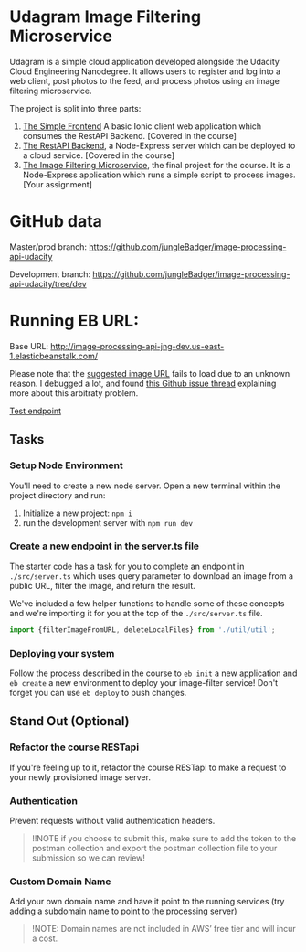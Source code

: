 # Udagram Image Filtering Microservice

Udagram is a simple cloud application developed alongside the Udacity Cloud Engineering Nanodegree. It allows users to register and log into a web client, post photos to the feed, and process photos using an image filtering microservice.

The project is split into three parts:
1. [The Simple Frontend](https://github.com/udacity/cloud-developer/tree/master/course-02/exercises/udacity-c2-frontend)
A basic Ionic client web application which consumes the RestAPI Backend. [Covered in the course]
2. [The RestAPI Backend](https://github.com/udacity/cloud-developer/tree/master/course-02/exercises/udacity-c2-restapi), a Node-Express server which can be deployed to a cloud service. [Covered in the course]
3. [The Image Filtering Microservice](https://github.com/udacity/cloud-developer/tree/master/course-02/project/image-filter-starter-code), the final project for the course. It is a Node-Express application which runs a simple script to process images. [Your assignment]

# GitHub data

Master/prod branch: https://github.com/jungleBadger/image-processing-api-udacity 

Development branch: https://github.com/jungleBadger/image-processing-api-udacity/tree/dev

# Running EB URL:

Base URL: http://image-processing-api-jng-dev.us-east-1.elasticbeanstalk.com/

Please note that the [suggested image URL](https://upload.wikimedia.org/wikipedia/commons/b/bd/Golden_tabby_and_white_kitten_n01.jpg) fails to load due to an unknown reason. I debugged a lot, and found [this Github issue thread](https://github.com/oliver-moran/jimp/issues/643) explaining more about this arbitraty problem.

[Test endpoint](http://image-processing-api-jng-dev.us-east-1.elasticbeanstalk.com/filteredimage?image_url=https://s2.glbimg.com/YTk3VVsha2w_qk1B3Cb-jd348To=/1080x608/top/smart/https://i.s3.glbimg.com/v1/AUTH_59edd422c0c84a879bd37670ae4f538a/internal_photos/bs/2021/U/k/Wo7MxQRW2KXypGiWc2qw/google-doodl.jpg)


## Tasks

### Setup Node Environment

You'll need to create a new node server. Open a new terminal within the project directory and run:

1. Initialize a new project: `npm i`
2. run the development server with `npm run dev`

### Create a new endpoint in the server.ts file

The starter code has a task for you to complete an endpoint in `./src/server.ts` which uses query parameter to download an image from a public URL, filter the image, and return the result.

We've included a few helper functions to handle some of these concepts and we're importing it for you at the top of the `./src/server.ts`  file.

```typescript
import {filterImageFromURL, deleteLocalFiles} from './util/util';
```

### Deploying your system

Follow the process described in the course to `eb init` a new application and `eb create` a new environment to deploy your image-filter service! Don't forget you can use `eb deploy` to push changes.

## Stand Out (Optional)

### Refactor the course RESTapi

If you're feeling up to it, refactor the course RESTapi to make a request to your newly provisioned image server.

### Authentication

Prevent requests without valid authentication headers.
> !!NOTE if you choose to submit this, make sure to add the token to the postman collection and export the postman collection file to your submission so we can review!

### Custom Domain Name

Add your own domain name and have it point to the running services (try adding a subdomain name to point to the processing server)
> !NOTE: Domain names are not included in AWS’ free tier and will incur a cost.
